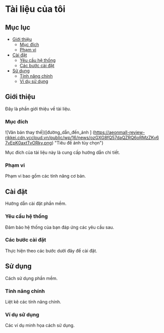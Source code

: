 # Tài liệu của tôi

## Mục lục

*   [Giới thiệu](#giới-thiệu)
    *   [Mục đích](#mục-đích)
    *   [Phạm vi](#phạm-vi)
*   [Cài đặt](#cài-đặt)
    *   [Yêu cầu hệ thống](#yêu-cầu-hệ-thống)
    *   [Các bước cài đặt](#các-bước-cài-đặt)
*   [Sử dụng](#sử-dụng)
    *   [Tính năng chính](#tính-năng-chính)
    *   [Ví dụ sử dụng](#ví-dụ-sử-dụng)

## Giới thiệu

Đây là phần giới thiệu về tài liệu.

### Mục đích
![Văn bản thay thế]([đường_dẫn_đến_ảnh ] (https://aeonmall-review-rikkei.cdn.vccloud.vn/public/wp/16/news/ozGXG8fQ57daQZRQ6oRMzZKv67vEpK0axtTvORky.png) "Tiêu đề ảnh tùy chọn")

Mục đích của tài liệu này là cung cấp hướng dẫn chi tiết.

### Phạm vi

Phạm vi bao gồm các tính năng cơ bản.

## Cài đặt

Hướng dẫn cài đặt phần mềm.

### Yêu cầu hệ thống

Đảm bảo hệ thống của bạn đáp ứng các yêu cầu sau.

### Các bước cài đặt

Thực hiện theo các bước dưới đây để cài đặt.

## Sử dụng

Cách sử dụng phần mềm.

### Tính năng chính

Liệt kê các tính năng chính.

### Ví dụ sử dụng

Các ví dụ minh họa cách sử dụng.

